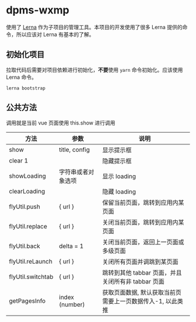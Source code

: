 # dpms-wxmp

使用了 [Lerna](https://lerna.js.org) 作为子项目的管理工具。本项目的开发使用了很多 Lerna 提供的命令，所以应该对 Lerna 有基本的了解。

## 初始化项目

拉取代码后需要对项目依赖进行初始化，**不要**使用 `yarn` 命令初始化。应该使用 Lerna 命令。

```shell script
lerna bootstrap
```

## 公共方法

调用就是当前 vue 页面使用 this.show 进行调用

| 方法              | 参数               | 说明                                                        |
| ----------------- | ------------------ | ----------------------------------------------------------- |
| show              | title, config      | 显示提示框                                                  |
| clear 1           |                    | 隐藏提示框                                                  |
| showLoading       | 字符串或者对象选项 | 显示 loading                                                |
| clearLoading      |                    | 隐藏 loading                                                |
| flyUtil.push      | { url }            | 保留当前页面，跳转到应用内某页面                            |
| flyUtil.replace   | { url }            | 关闭当前页面，跳转到应用内某页面                            |
| flyUtil.back      | delta = 1          | 关闭当前页面，返回上一页面或多级页面                        |
| flyUtil.reLaunch  | { url }            | 关闭所有页面并调跳到某页面                                  |
| flyUtil.switchtab | { url }            | 跳转到其他 tabbar 页面，并且关闭所有非 tabbar 页面          |
| getPagesInfo      | index (number)     | 获取页面数据, 默认获取当前页 需要上一页数据传入-1, 以此类推 |
